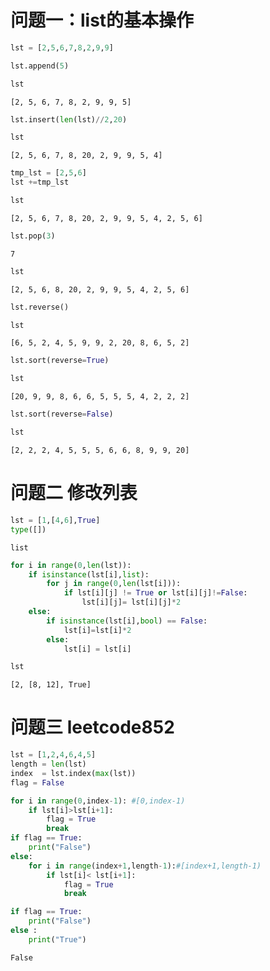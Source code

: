 # 问题一：list的基本操作


```python
lst = [2,5,6,7,8,2,9,9]
```


```python
lst.append(5)
```


```python
lst
```




    [2, 5, 6, 7, 8, 2, 9, 9, 5]




```python
lst.insert(len(lst)//2,20)
```


```python
lst
```




    [2, 5, 6, 7, 8, 20, 2, 9, 9, 5, 4]




```python
tmp_lst = [2,5,6]
lst +=tmp_lst
```


```python
lst
```




    [2, 5, 6, 7, 8, 20, 2, 9, 9, 5, 4, 2, 5, 6]




```python
lst.pop(3)
```




    7




```python
lst
```




    [2, 5, 6, 8, 20, 2, 9, 9, 5, 4, 2, 5, 6]




```python
lst.reverse()
```


```python
lst
```




    [6, 5, 2, 4, 5, 9, 9, 2, 20, 8, 6, 5, 2]




```python
lst.sort(reverse=True)
```


```python
lst
```




    [20, 9, 9, 8, 6, 6, 5, 5, 5, 4, 2, 2, 2]




```python
lst.sort(reverse=False)
```


```python
lst
```




    [2, 2, 2, 4, 5, 5, 5, 6, 6, 8, 9, 9, 20]



# 问题二 修改列表


```python
lst = [1,[4,6],True]
type([])
```




    list




```python
for i in range(0,len(lst)):
    if isinstance(lst[i],list):
        for j in range(0,len(lst[i])):
            if lst[i][j] != True or lst[i][j]!=False:
                lst[i][j]= lst[i][j]*2
    else:
        if isinstance(lst[i],bool) == False:
            lst[i]=lst[i]*2
        else:
            lst[i] = lst[i]
```


```python
lst
```




    [2, [8, 12], True]



# 问题三 leetcode852


```python
lst = [1,2,4,6,4,5]
length = len(lst)
index  = lst.index(max(lst))
flag = False
```


```python
for i in range(0,index-1): #[0,index-1)
    if lst[i]>lst[i+1]:
        flag = True
        break
if flag == True:
    print("False")
else:
    for i in range(index+1,length-1):#[index+1,length-1)
        if lst[i]< lst[i+1]:
            flag = True
            break

if flag == True:
    print("False")
else :
    print("True")
```

    False
    


```python

```
